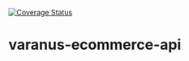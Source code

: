 [![Coverage Status](https://coveralls.io/repos/github/RamzeyXD/varanus-ecommerce-api/badge.svg?branch=master)](https://coveralls.io/github/RamzeyXD/varanus-ecommerce-api?branch=master)


# varanus-ecommerce-api